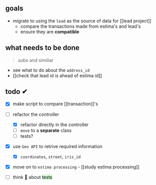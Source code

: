 ## goals
- migrate to using the `lead` as the source of data for [[lead project]]
	- compare the transactions made from estima's and lead's
	- ensure they are **compatible**

## what needs to be done
> subs and similiar
- see what to do about the `address_id`
- [[check that lead id is ahead of estima id]]

## todo ✔
- [x] make script to compare [[transaction]]'s
- [ ] refactor the controller
	- [x] refactor directly in the controller
	- [ ] `move` to a **separate** class
	- [ ] tests?
- [x] use `Geo API` to retrive required information
	- [x] `coordinates`, `street`, `iris_id`
- [x] move on to `estima processing` - [[study estima processing]]
- [ ] think 🤔 about <mark style="background: #BBFABBA6;">tests</mark>

